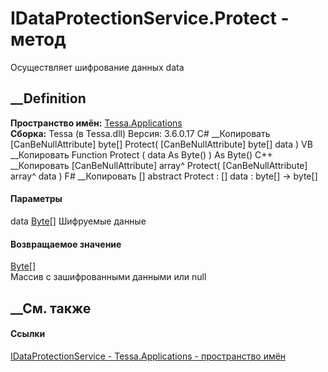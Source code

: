# IDataProtectionService.Protect - метод
Осуществляет шифрование данных data
##  __Definition
 **Пространство имён:** [Tessa.Applications](N_Tessa_Applications.htm)  
 **Сборка:** Tessa (в Tessa.dll) Версия: 3.6.0.17
C# __Копировать
    [CanBeNullAttribute]
    byte[] Protect(
    	[CanBeNullAttribute] byte[] data
    )
VB __Копировать
    <CanBeNullAttribute>
    Function Protect ( 
    	<CanBeNullAttribute> data As Byte()
    ) As Byte()
C++ __Копировать
    [CanBeNullAttribute]
    array<unsigned char>^ Protect(
    	[CanBeNullAttribute] array<unsigned char>^ data
    )
F# __Копировать
     [<CanBeNullAttribute>]
    abstract Protect : 
            [<CanBeNullAttribute>] data : byte[] -> byte[] 
#### Параметры
data [Byte](https://learn.microsoft.com/dotnet/api/system.byte)[]
     Шифруемые данные 
#### Возвращаемое значение
[Byte](https://learn.microsoft.com/dotnet/api/system.byte)[]  
Массив с зашифрованными данными или null
## __См. также
#### Ссылки
[IDataProtectionService - ](T_Tessa_Applications_IDataProtectionService.htm)
[Tessa.Applications - пространство имён](N_Tessa_Applications.htm)
